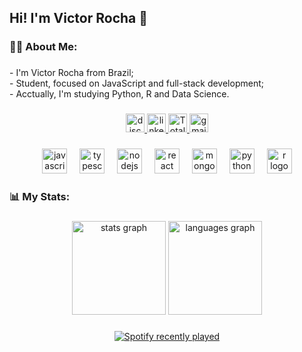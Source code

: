 <h2 align="left">Hi! I'm Victor Rocha 👋</h2>

###

<h3 align="left">👩‍💻 About Me:</h3>

###

<p align="left">- I'm Victor Rocha from Brazil;<br>- Student, focused on JavaScript and full-stack development;<br>- Acctually, I'm studying Python, R and Data Science.</p>

###

<div align="center">
  <a href="https://dsc.bio/strattegia" target="_blank">
    <img src="https://img.shields.io/static/v1?message=Discord&logo=discord&label=&color=7289DA&logoColor=white&labelColor=&style=for-the-badge" height="30" alt="discord logo"  />
  </a>
  <a href="https://www.linkedin.com/in/joisson-rocha/" target="_blank">
    <img src="https://img.shields.io/static/v1?message=LinkedIn&logo=linkedin&label=&color=0077B5&logoColor=white&labelColor=&style=for-the-badge" height="30" alt="linkedin logo"  />
  </a>
  <a href="https://wakatime.com/@c4c7ff6e-25d2-40a1-8895-66c2ab417524" target="_blank">
    <img src="https://wakatime.com/badge/user/c4c7ff6e-25d2-40a1-8895-66c2ab417524.svg?style=for-the-badge" alt="Total time coded since Feb 9 2023" height="30" />
  </a>
  <a href="mailto:strattegiadev@gmail.com" target="_blank">
    <img src="https://img.shields.io/static/v1?message=Gmail&logo=gmail&label=&color=C72F23&logoColor=white&labelColor=&style=for-the-badge" height="30" alt="gmail logo"  />
  </a>
</div>

###

<div align="center">
  <img src="https://cdn.jsdelivr.net/gh/devicons/devicon/icons/javascript/javascript-original.svg" height="40" alt="javascript logo"  />
  <img width="12" />
  <img src="https://cdn.jsdelivr.net/gh/devicons/devicon/icons/typescript/typescript-original.svg" height="40" alt="typescript logo"  />
  <img width="12" />
  <img src="https://cdn.jsdelivr.net/gh/devicons/devicon/icons/nodejs/nodejs-original.svg" height="40" alt="nodejs logo"  />
  <img width="12" />
  <img src="https://cdn.jsdelivr.net/gh/devicons/devicon/icons/react/react-original.svg" height="40" alt="react logo"  />
  <img width="12" />
  <img src="https://cdn.jsdelivr.net/gh/devicons/devicon/icons/mongodb/mongodb-original.svg" height="40" alt="mongodb logo"  />
  <img width="12" />
  <img src="https://cdn.jsdelivr.net/gh/devicons/devicon/icons/python/python-original.svg" height="40" alt="python logo"  />
  <img width="12" />
  <img src="https://cdn.jsdelivr.net/gh/devicons/devicon/icons/r/r-original.svg" height="40" alt="r logo"  />
</div>

###

<h3 align="left">📊 My Stats:</h3>

###

<div align="center">
  <img src="https://github-readme-stats.vercel.app/api?username=strattegia-mp3&hide_title=false&hide_rank=false&show_icons=true&include_all_commits=true&count_private=true&disable_animations=false&theme=dracula&locale=en&hide_border=false&order=1" height="150" alt="stats graph"  />
  <img src="https://github-readme-stats.vercel.app/api/top-langs?username=strattegia-mp3&locale=en&hide_title=false&layout=compact&card_width=320&langs_count=5&theme=dracula&hide_border=false&order=2" height="150" alt="languages graph"  />
</div>

###

<div align="center">
  <a href="https://open.spotify.com/user/31kzryzuufhpzwt5ihxedxybvk2i">
    <img src="https://spotify-recently-played-readme.vercel.app/api?user=31kzryzuufhpzwt5ihxedxybvk2i&count=3&unique=true" alt="Spotify recently played"  />
  </a>
</div>

###

